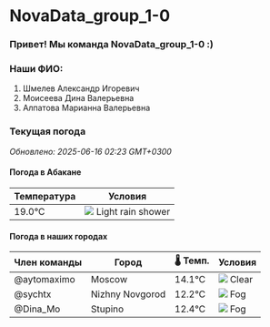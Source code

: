 # NovaData_group_1-0
### Привет! Мы команда NovaData_group_1-0 :)

### Наши ФИО:
1. Шмелев Александр Игоревич
2. Моисеева Дина Валерьевна
3. Алпатова Марианна Валерьевна

### Текущая погода
<!-- WEATHER:START -->
_Обновлено: 2025-06-16 02:23 GMT+0300_

#### Погода в Абакане

| Температура | Условия |
|-------------|----------|
| 19.0°C     | ![](https://cdn.weatherapi.com/weather/64x64/day/353.png) Light rain shower |

#### Погода в наших городах

| Член команды  | Город               | 🌡️ Темп.  | Условия          |
|---------------|---------------------|-----------|--------------------|
| @aytomaximo    | Moscow              |   14.1°C | ![](https://cdn.weatherapi.com/weather/64x64/night/113.png) Clear        |
| @sychtx        | Nizhny Novgorod     |   12.2°C | ![](https://cdn.weatherapi.com/weather/64x64/night/248.png) Fog          |
| @Dina_Mo       | Stupino             |   12.4°C | ![](https://cdn.weatherapi.com/weather/64x64/night/248.png) Fog          |

<!-- WEATHER:END -->
